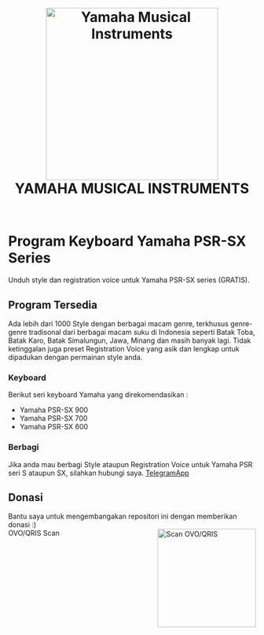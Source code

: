 <h1 align="center">
  <br>
  <a href="https://github.com/tarokeitaro/Yamaha_PSR-SX"><img src="https://external-content.duckduckgo.com/iu/?u=http%3A%2F%2Fwww.yamaha.com%2Fus%2Fcareers%2Fimages%2FYAMAHA-logo-color.png&f=1&nofb=1" alt="Yamaha Musical Instruments" width="350"></a>
  <br>
  YAMAHA MUSICAL INSTRUMENTS
  <br><br>
</h1>

# Program Keyboard Yamaha PSR-SX Series

Unduh style dan registration voice untuk Yamaha PSR-SX series (GRATIS).


## Program Tersedia

Ada lebih dari 1000 Style dengan berbagai macam genre, terkhusus genre-genre tradisonal dari berbagai macam suku di Indonesia seperti Batak Toba, Batak Karo, Batak Simalungun, Jawa, Minang dan masih banyak lagi. Tidak ketinggalan juga preset Registration Voice yang asik dan lengkap untuk dipadukan dengan permainan style anda.

### Keyboard

Berikut seri keyboard Yamaha yang direkomendasikan :

* Yamaha PSR-SX 900
* Yamaha PSR-SX 700
* Yamaha PSR-SX 600

### Berbagi

Jika anda mau berbagi Style ataupun Registration Voice untuk Yamaha PSR seri S ataupun SX, silahkan hubungi saya. [TelegramApp](https://t.me/k_tarro)

## Donasi

Bantu saya untuk mengembangakan repositori ini dengan memberikan donasi :)
<br>
OVO/QRIS Scan
<img src="https://cdn.discordapp.com/attachments/804558841189498930/927805157377466438/OVOKei.jpg" alt="Scan OVO/QRIS" align=right width="200">
